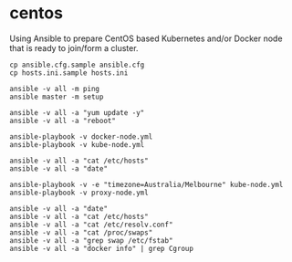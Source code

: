 # centos

Using Ansible to prepare CentOS based Kubernetes and/or Docker node that is ready to join/form a cluster.

```
cp ansible.cfg.sample ansible.cfg
cp hosts.ini.sample hosts.ini

ansible -v all -m ping
ansible master -m setup

ansible -v all -a "yum update -y"
ansible -v all -a "reboot"

ansible-playbook -v docker-node.yml
ansible-playbook -v kube-node.yml

ansible -v all -a "cat /etc/hosts"
ansible -v all -a "date"

ansible-playbook -v -e "timezone=Australia/Melbourne" kube-node.yml
ansible-playbook -v proxy-node.yml

ansible -v all -a "date"
ansible -v all -a "cat /etc/hosts"
ansible -v all -a "cat /etc/resolv.conf"
ansible -v all -a "cat /proc/swaps"
ansible -v all -a "grep swap /etc/fstab"
ansible -v all -a "docker info" | grep Cgroup
```
